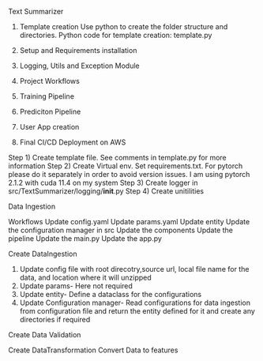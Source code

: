 Text Summarizer  
1) Template creation
Use python to create the folder structure and directories. 
Python code for template creation: template.py

2) Setup and Requirements installation
3) Logging, Utils and Exception Module
4) Project Workflows
5) Training Pipeline
6) Prediciton Pipeline
7) User App creation
8) Final CI/CD Deployment on AWS


Step 1) Create template file. See comments in template.py for more information
Step 2) Create Virtual env. Set requirements.txt. For pytorch please do it separately in order to avoid version issues. I am using pytorch 2.1.2 with cuda 11.4 on my system
Step 3) Create logger in src/TextSummarizer/logging/__init__.py 
Step 4) Create unitilities


Data Ingestion


Workflows
Update config.yaml
Update params.yaml
Update entity
Update the configuration manager in src
Update the components
Update the pipeline
Update the main.py
Update the app.py


Create DataIngestion
1) Update config file with root direcotry,source url, local file name for the data, and location where it will unzipped
2) Update params- Here not required
3) Update entity- Define a dataclass for the configurations
4) Update Configuration manager- Read configurations for data ingestion from configuration file and return the entity defined for it and create any directories if required


Create Data Validation


Create DataTransformation
Convert Data to features